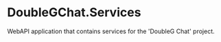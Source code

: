 DoubleGChat.Services
====================

WebAPI application that contains services for the 'DoubleG Chat' project.
